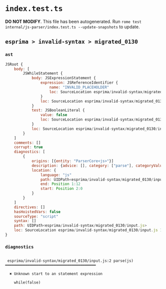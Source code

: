 # `index.test.ts`

**DO NOT MODIFY**. This file has been autogenerated. Run `rome test internal/js-parser/index.test.ts --update-snapshots` to update.

## `esprima > invalid-syntax > migrated_0130`

### `ast`

```javascript
JSRoot {
	body: [
		JSWhileStatement {
			body: JSExpressionStatement {
				expression: JSReferenceIdentifier {
					name: "INVALID_PLACEHOLDER"
					loc: SourceLocation esprima/invalid-syntax/migrated_0130/input.js 2:0-2:0
				}
				loc: SourceLocation esprima/invalid-syntax/migrated_0130/input.js 2:0-2:0
			}
			test: JSBooleanLiteral {
				value: false
				loc: SourceLocation esprima/invalid-syntax/migrated_0130/input.js 1:6-1:11
			}
			loc: SourceLocation esprima/invalid-syntax/migrated_0130/input.js 1:0-2:0
		}
	]
	comments: []
	corrupt: true
	diagnostics: [
		{
			origins: [{entity: "ParserCore<js>"}]
			description: {advice: [], category: ["parse"], categoryValue: "js", message: [RAW_MARKUP {value: "Unknown start to an "}, "statement expression"]}
			location: {
				language: "js"
				path: UIDPath<esprima/invalid-syntax/migrated_0130/input.js>
				end: Position 1:12
				start: Position 2:0
			}
		}
	]
	directives: []
	hasHoistedVars: false
	sourceType: "script"
	syntax: []
	path: UIDPath<esprima/invalid-syntax/migrated_0130/input.js>
	loc: SourceLocation esprima/invalid-syntax/migrated_0130/input.js 1:0-2:0
}
```

### `diagnostics`

```

 esprima/invalid-syntax/migrated_0130/input.js:2 parse(js) ━━━━━━━━━━━━━━━━━━━━━━━━━━━━━━━━━━━━━━━━━

  ✖ Unknown start to an statement expression

    while(false)


```
